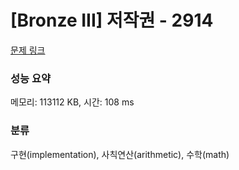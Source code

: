 # [Bronze III] 저작권 - 2914 

[문제 링크](https://www.acmicpc.net/problem/2914) 

### 성능 요약

메모리: 113112 KB, 시간: 108 ms

### 분류

구현(implementation), 사칙연산(arithmetic), 수학(math)

